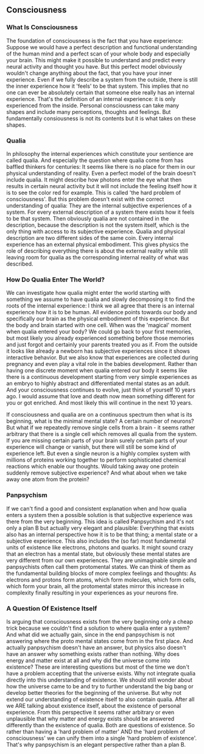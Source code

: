 ## Consciousness

### What Is Consciousness
The foundation of consciousness is the fact that you have experience: Suppose we would have a perfect description and functional understanding of the human mind and a perfect scan of your whole body and especially your brain. This might make it possible to understand and predict every neural activity and thought you have. But this perfect model obviously wouldn't change anything about the fact, that you have your inner experience. Even if we fully describe a system from the outside, there is still the inner experience how it 'feels' to be that system. This implies that no one can ever be absolutely certain that someone else really has an internal experience. That's the definition of an internal experience: it is only experienced from the inside. Personal consciousness can take many shapes and include many perceptions, thoughts and feelings. But fundamentally consiousness is not its contents but it is what takes on these shapes.

### Qualia
In philosophy the internal experiences which constitute your sentience are called qualia. And especially the question where qualia come from has baffled thinkers for centuries: It seems like there is no place for them in our physical understanding of reality. Even a perfect model of the brain doesn't include qualia. It might describe how photons enter the eye what then results in certain neural activity but it will not include the feeling itself how it is to see the color red for example. This is called 'the hard problem of consciousness'. But this problem doesn't exist with the correct understanding of qualia: They are the internal subjective experiences of a system. For every external description of a system there exists how it feels to be that system. Then obviously qualia are not contained in the description, because the description is not the system itself, which is the only thing with access to its subjective experience. Qualia and physical description are two different sides of the same coin. Every internal experience has an external physical embodiment. This gives physics the role of describing everything there is about the external reality while still leaving room for qualia as the corresponding internal reality of what was described.

### How Do Qualia Enter The World?
We can investigate how qualia might enter the world starting with something we assume to have qualia and slowly decomposing it to find the roots of the internal experience: l think we all agree that there is an internal experience how it is to be human. All evidence points towards our body and specifically our brain as the physical embodiment of this experience.  But the body and brain started with one cell. When was the 'magical' moment when qualia entered your body? We could go back to your first memories, but most likely you already experienced something before those memories and just forgot and certainly your parents treated you as if. From the outside it looks like already a newborn has subjective experiences since it shows interactive behavior. But we also know that  experiences are collected during pregnancy and even play a vital role in the babies development. Rather than having one discrete moment when qualia entered our body it seems like there is a continuous development starting from very simple experiences as an embryo to highly abstract and differentiated mental states as an adult. And your consciousness continues to evolve, just think of yourself 10 years ago. I would assume that love and death now mean something different for you or got enriched. And most likely this will continue in the next 10 years.

If consciousness and qualia are on a continuous spectrum then what is its beginning, what is the minimal mental state? A certain number of neurons? But what if we repeatedly remove single cells from a brain - it seems rather arbitrary that there is a single cell which removes all qualia from the system. If you are missing certain parts of your brain surely certain parts of your experience will change or vanish, but there will still be some kind of experience left. But even a single neuron is a highly complex system with millions of proteins working together to perform sophisticated chemical reactions which enable our thoughts. Would taking away one protein suddenly remove subjective experience? And what about when we take away one atom from the protein?

### Panpsychism
If we can't find a good and consistent explanation when and how qualia enters a system then a possible solution is that subjective experience was there from the very beginning. This idea is called Panpsychism and it's not only a plan B but actually very elegant and plausible: Everything that exists also has an internal perspective how it is to be that thing; a mental state or a subjective experience. This also includes the (so far) most fundamental units of existence like electrons, photons and quarks. It might sound crazy that an electron has a mental state, but obviously these mental states are very different from our own experiences. They are unimaginable simple and panpsychists often call them protomental states. We can think of them as the fundamental building blocks of more complex feelings and thoughts: As electrons and protons form atoms, which form molecules, which form cells, which form your brain, all the protomental states mirror this increase in complexity finally resulting in your experiences as your neurons fire.

### A Question Of Existence Itself
Is arguing that consciousness exists from the very beginning only a cheap trick because we couldn't find a solution to where qualia enter a system? And what did we actually gain, since in the end panpsychism is not answering where the proto mental states come from in the first place. And actually panpsychism doesn't have an answer, but physics also doesn't have an answer why something exists rather than nothing. Why does energy and matter exist at all and why did the universe come into existence? These are interesting questions but most of the time we don't have a problem accepting that the universe exists. Why not integrate qualia directly into this understanding of existence. We should still wonder about how the universe came to be and try to further understand the big bang or develop better theories for the beginning of the universe. But why not extend our understanding of existence itself to also contain qualia. After all we ARE talking about existence itself, about the existence of personal experience. From this perspective it seems rather arbitrary or even unplausible that why matter and energy exists should be answered differently than the existence of qualia. Both are questions of existence. So rather than having a 'hard problem of matter' AND the 'hard problem of consciousness' we can unify them into a single 'hard problem of existence'. That's why panpsychism is an elegant perspective rather than a plan B.
